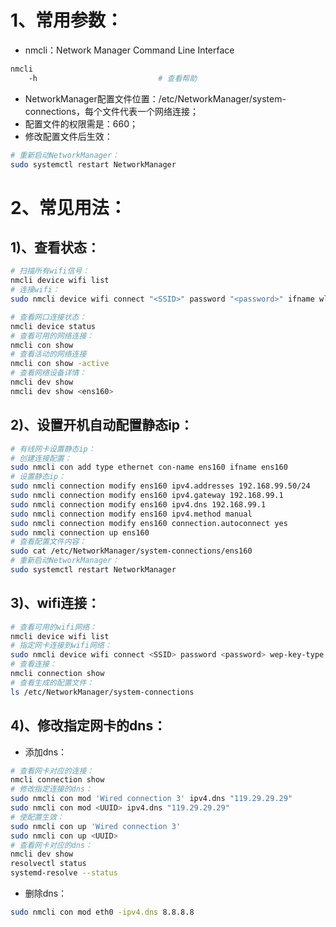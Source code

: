 # 1、常用参数：

- nmcli：Network Manager Command Line Interface

```bash
nmcli
	-h                           # 查看帮助
```

- NetworkManager配置文件位置：/etc/NetworkManager/system-connections，每个文件代表一个网络连接；
- 配置文件的权限需是：660；
- 修改配置文件后生效：

```bash
# 重新启动NetworkManager：
sudo systemctl restart NetworkManager
```

# 2、常见用法：

## 1)、查看状态：

```bash
# 扫描所有wifi信号：
nmcli device wifi list
# 连接wifi：
sudo nmcli device wifi connect "<SSID>" password "<password>" ifname wlx502b731c5285

# 查看网口连接状态：
nmcli device status
# 查看可用的网络连接：
nmcli con show
# 查看活动的网络连接
nmcli con show -active
# 查看网络设备详情：
nmcli dev show
nmcli dev show <ens160>
```

## 2)、设置开机自动配置静态ip：

```bash
# 有线网卡设置静态ip：
# 创建连接配置：
sudo nmcli con add type ethernet con-name ens160 ifname ens160
# 设置静态ip：
sudo nmcli connection modify ens160 ipv4.addresses 192.168.99.50/24
sudo nmcli connection modify ens160 ipv4.gateway 192.168.99.1
sudo nmcli connection modify ens160 ipv4.dns 192.168.99.1
sudo nmcli connection modify ens160 ipv4.method manual
sudo nmcli connection modify ens160 connection.autoconnect yes
sudo nmcli connection up ens160
# 查看配置文件内容：
sudo cat /etc/NetworkManager/system-connections/ens160
# 重新启动NetworkManager：
sudo systemctl restart NetworkManager
```
## 3)、wifi连接：

```bash
# 查看可用的wifi网络：
nmcli device wifi list
# 指定网卡连接到wifi网络：
sudo nmcli device wifi connect <SSID> password <password> wep-key-type key ifname <eth0>
# 查看连接：
nmcli connection show
# 查看生成的配置文件：
ls /etc/NetworkManager/system-connections
```

## 4)、修改指定网卡的dns：

- 添加dns：

```bash
# 查看网卡对应的连接：
nmcli connection show
# 修改指定连接的dns：
sudo nmcli con mod 'Wired connection 3' ipv4.dns "119.29.29.29"
sudo nmcli con mod <UUID> ipv4.dns "119.29.29.29"
# 使配置生效：
sudo nmcli con up 'Wired connection 3'
sudo nmcli con up <UUID>
# 查看网卡对应的dns：
nmcli dev show
resolvectl status
systemd-resolve --status
```

- 删除dns：

```bash
sudo nmcli con mod eth0 -ipv4.dns 8.8.8.8
```

